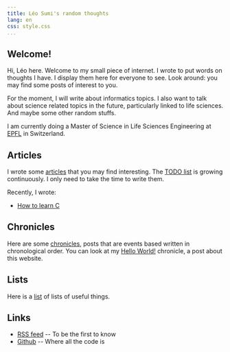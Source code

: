 ```yaml
---
title: Léo Sumi's random thoughts
lang: en
css: style.css
...
```


## Welcome!

Hi, Léo here. Welcome to my small piece of internet. I wrote to put words on thoughts I have. I display them here for everyone to see. Look around: you may find some posts of interest to you.

For the moment, I will write about informatics topics. I also want to talk about science related topics in the future, particularly linked to life sciences. And maybe some other random stuffs.

I am currently doing a Master of Science in Life Sciences Engineering at [EPFL](https://www.epfl.ch/en/home/) in Switzerland.

## Articles

I wrote some [articles](articles/index.html) that you may find interesting. The [TODO list](lists/todo-list.html) is growing continuously. I only need to take the time to write them.

Recently, I wrote:

* [How to learn C](articles/how-to-learn-c.html)

## Chronicles

Here are some [chronicles](chronicles/index.html), posts that are events based written in chronological order. You can look at my [Hello World!](chronicles/hello-world.html) chronicle, a post about this website.

## Lists

Here is a [list](lists/index.html) of lists of useful things.

## Links

* [RSS feed](feed.xml) -- To be the first to know
* [Github](https://github.com/leosumi) -- Where all the code is
